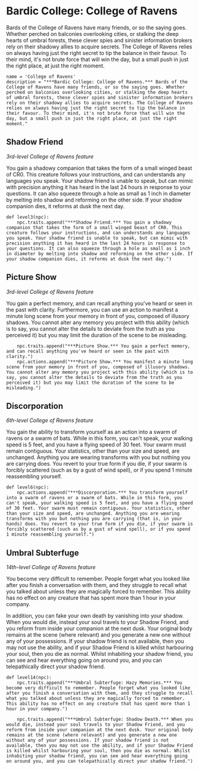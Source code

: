 # Bardic College: College of Ravens
Bards of the College of Ravens have many friends, or so the saying goes. Whether perched on balconies overlooking cities, or stalking the deep hearts of umbral forests, these clever spies and sinister information brokers rely on their shadowy allies to acquire secrets. The College of Ravens relies on always having just the right secret to tip the balance in their favour. To their mind, it's not brute force that will win the day, but a small push in just the right place, at just the right moment.

```
name = 'College of Ravens'
description = "***Bardic College: College of Ravens.*** Bards of the College of Ravens have many friends, or so the saying goes. Whether perched on balconies overlooking cities, or stalking the deep hearts of umbral forests, these clever spies and sinister information brokers rely on their shadowy allies to acquire secrets. The College of Ravens relies on always having just the right secret to tip the balance in their favour. To their mind, it's not brute force that will win the day, but a small push in just the right place, at just the right moment."
```

## Shadow Friend
*3rd-level College of Ravens feature*

You gain a shadowy companion that takes the form of a small winged beast of CR0. This creature follows your instructions, and can understands any languages you speak. Your shadow friend is unable to speak, but can mimic with precision anything it has heard in the last 24 hours in response to your questions. It can also squeeze through a hole as small as 1 inch in diameter by melting into shadow and reforming on the other side. If your shadow companion dies, it reforms at dusk the next day.

```
def level3(npc):
    npc.traits.append("***Shadow Friend.*** You gain a shadowy companion that takes the form of a small winged beast of CR0. This creature follows your instructions, and can understands any languages you speak. Your shadow friend is unable to speak, but can mimic with precision anything it has heard in the last 24 hours in response to your questions. It can also squeeze through a hole as small as 1 inch in diameter by melting into shadow and reforming on the other side. If your shadow companion dies, it reforms at dusk the next day.")
```

## Picture Show
*3rd-level College of Ravens feature*

You gain a perfect memory, and can recall anything you've heard or seen in the past with clarity. Furthermore, you can use an action to manifest a minute long scene from your memory in front of you, composed of illusory shadows. You cannot alter any memory you project with this ability (which is to say, you cannot alter the details to deviate from the truth as you perceived it) but you may limit the duration of the scene to be misleading.

```
    npc.traits.append("***Picture Show.*** You gain a perfect memory, and can recall anything you've heard or seen in the past with clarity.")
    npc.actions.append("***Picture Show.*** You manifest a minute long scene from your memory in front of you, composed of illusory shadows. You cannot alter any memory you project with this ability (which is to say, you cannot alter the details to deviate from the truth as you perceived it) but you may limit the duration of the scene to be misleading.")
```

## Discorporation
*6th-level College of Ravens feature*

You gain the ability to transform yourself as an action into a swarm of ravens or a swarm of bats. While in this form, you can't speak, your walking speed is 5 feet, and you have a flying speed of 30 feet. Your swarm must remain contiguous. Your statistics, other than your size and speed, are unchanged. Anything you are wearing transforms with you but nothing you are carrying does. You revert to your true form if you die, if your swarm is forcibly scattered (such as by a gust of wind spell), or if you spend 1 minute reassembling yourself.

```
def level6(npc):
    npc.actions.append("***Discorporation.*** You transform yourself into a swarm of ravens or a swarm of bats. While in this form, you can't speak, your walking speed is 5 feet, and you have a flying speed of 30 feet. Your swarm must remain contiguous. Your statistics, other than your size and speed, are unchanged. Anything you are wearing transforms with you but nothing you are carrying (that is, in your hands) does. You revert to your true form if you die, if your swarm is forcibly scattered (such as by a gust of wind spell), or if you spend 1 minute reassembling yourself.")
```

## Umbral Subterfuge
*14th-level College of Ravens feature*

You become very difficult to remember. People forget what you looked like after you finish a conversation with them, and they struggle to recall what you talked about unless they are magically forced to remember. This ability has no effect on any creature that has spent more than 1 hour in your company. 

In addition, you can fake your own death by vanishing into your shadow. When you would die, instead your soul travels to your Shadow Friend, and you reform from inside your companion at the next dusk. Your original body remains at the scene (where relevant) and you generate a new one without any of your possessions. If your shadow friend is not available, then you may not use the ability, and if your Shadow Friend is killed whilst harbouring your soul, then you die as normal. Whilst inhabiting your shadow friend, you can see and hear everything going on around you, and you can telepathically direct your shadow friend.

```
def level14(npc):
    npc.traits.append("***Umbral Subterfuge: Hazy Memories.*** You become very difficult to remember. People forget what you looked like after you finish a conversation with them, and they struggle to recall what you talked about unless they are magically forced to remember. This ability has no effect on any creature that has spent more than 1 hour in your company.")

    npc.traits.append("***Umbral Subterfuge: Shadow Death.*** When you would die, instead your soul travels to your Shadow Friend, and you reform from inside your companion at the next dusk. Your original body remains at the scene (where relevant) and you generate a new one without any of your possessions. If your shadow friend is not available, then you may not use the ability, and if your Shadow Friend is killed whilst harbouring your soul, then you die as normal. Whilst inhabiting your shadow friend, you can see and hear everything going on around you, and you can telepathically direct your shadow friend.")
```
